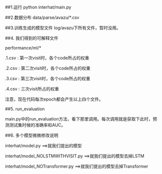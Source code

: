 ##1.运行
python interhat/main.py

##2.数据分布
data/parse/avazu/*.csv

##3.训练生成的模型文件
log/avazu下所有文件，暂时没用。

##4. 我们得到的可解释文件

performance/ml/*

  .1.csv : 第一次visit时，各个code所占的权重
  
  .2.csv : 第二次visit时，各个code所占的权重
  
  .3.csv : 第三次visit时，各个code所占的权重
  
  .4.csv : 三次visit所占的权重

注意，现在代码每次epoch都会产生以上四个文件。

##5. run_evaluation

main.py中的run_evaluation方法，看下那里调用。每次调用就是获取下此时，预测测试集时候的准确率和AUC。


##6. 多个模型微微修改说明

interhat/model.py          ==>就我们提出的模型

interhat/model_NOLSTMWITHVISIT.py  ==>就我们提出的模型去掉LSTM

interhat/model_NOTransformer.py   ==>就我们提出的模型去掉Transformer




